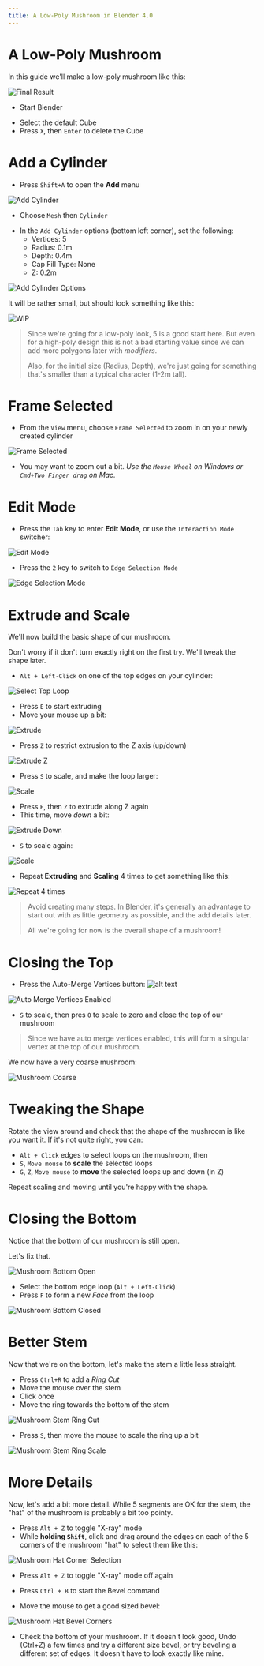 ```yaml
---
title: A Low-Poly Mushroom in Blender 4.0
---
```


# A Low-Poly Mushroom

In this guide we'll make a low-poly mushroom like this:

![Final Result](res/mushroom/final.png)

* Start Blender

<!--
* Switch to the `Modeling` workspace (at the top of the screen)

![Modeling Tab](res/mushroom/modeling_tab.png)
-->

* Select the default Cube
* Press `X`, then `Enter` to delete the Cube

# Add a Cylinder

* Press `Shift+A` to open the **Add** menu

![Add Cylinder](res/mushroom/add_cylinder.png)

* Choose `Mesh` then `Cylinder`

<!--
> _Alternatively_ use the button on the toolbar:
>
> ![Add Cylinder Button](res/mushroom/add_cylinder_mesh_menu.png)
-->

* In the `Add Cylinder` options (bottom left corner), set the following:
  * Vertices: 5
  * Radius: 0.1m
  * Depth: 0.4m
  * Cap Fill Type: None
  * Z: 0.2m

![Add Cylinder Options](res/mushroom/add_cylinder_options.png)

It will be rather small, but should look something like this:

![WIP](res/mushroom/wip1.png)

> Since we're going for a low-poly look, 5 is a good start here. But even for a high-poly design this is not a bad starting value since we can add more polygons later with _modifiers_.
>
> Also, for the initial size (Radius, Depth), we're just going for something that's smaller than a typical character (1-2m tall).

# Frame Selected

* From the `View` menu, choose `Frame Selected` to zoom in on your newly created cylinder

![Frame Selected](res/mushroom/frame_selected.png)

* You may want to zoom out a bit. _Use the `Mouse Wheel` on Windows or `Cmd+Two Finger drag` on Mac._

<!--
> Having a shortcut for this is very handy. The default is the `Numpad .` key. If you don't have a numpad, you can set a different *Key binding* from the `Preferences`, `Keymap` menu. I'm using `F` on my keyboard.
-->

<!--
# Local View

* From the `View` menu, choose `Local View` and then `Toggle Local View` to zoom in on your newly created cylinder

![Toggle Local View](res/mushroom/local_view.png)

> This is also very handy if you create multiple objects in one Blender document and want to edit them one by one.
>
> Having a shortcut for this is very handy. The default is the `Numpad /` key. If you don't have a numpad, you can set a different *Key binding* from the `Preferences`, `Keymap` menu. I'm using `7` on my keyboard.

-->

# Edit Mode

* Press the `Tab` key to enter **Edit Mode**, or use the `Interaction Mode` switcher:

![Edit Mode](res/mushroom/edit_mode.png)

* Press the `2` key to switch to `Edge Selection Mode`

![Edge Selection Mode](res/mushroom/edge_selection_mode.png)

# Extrude and Scale

We'll now build the basic shape of our mushroom.

Don't worry if it don't turn exactly right on the first try. We'll tweak the shape later.

* `Alt + Left-Click` on one of the top edges on your cylinder:

![Select Top Loop](res/mushroom/select_top_loop.png)

* Press `E` to start extruding
* Move your mouse up a bit:

![Extrude](res/mushroom/extrude1.png)

* Press `Z` to restrict extrusion to the Z axis (up/down)

![Extrude Z](res/mushroom/extrude2.png)

* Press `S` to scale, and make the loop larger:

![Scale](res/mushroom/scale1.png)

* Press `E`, then `Z` to extrude along Z again
* This time, move *down* a bit:

![Extrude Down](res/mushroom/extrude3.png)

* `S` to scale again:

![Scale](res/mushroom/scale2.png)

* Repeat **Extruding** and **Scaling** 4 times to get something like this:

![Repeat 4 times](res/mushroom/repeat1.png)

> Avoid creating many steps. In Blender, it's generally an advantage to start out with as little geometry as possible, and the add details later.
>
> All we're going for now is the overall shape of a mushroom!

# Closing the Top

* Press the Auto-Merge Vertices button: ![alt text](res/mushroom/auto_merge_vertices_button.png)

![Auto Merge Vertices Enabled](res/mushroom/auto_merge_vertices_enabled.png)

* `S` to scale, then pres `0` to scale to zero and close the top of our mushroom

> Since we have auto merge vertices enabled, this will form a singular vertex at the top of our mushroom.

We now have a very coarse mushroom:

![Mushroom Coarse](res/mushroom/mushroom_phase1.png)

# Tweaking the Shape

Rotate the view around and check that the shape of the mushroom is like you want it. If it's not quite right, you can:

* `Alt + Click` edges to select loops on the mushroom, then
* `S`, `Move mouse` to **scale** the selected loops
* `G`, `Z`, `Move mouse` to **move** the selected loops up and down (in Z)

Repeat scaling and moving until you're happy with the shape.

# Closing the Bottom

Notice that the bottom of our mushroom is still open.

Let's fix that.

![Mushroom Bottom Open](res/mushroom/mushroom_phase1_bottom.png)

* Select the bottom edge loop (`Alt + Left-Click`)
* Press `F` to form a new *Face* from the loop

![Mushroom Bottom Closed](res/mushroom/bottom_closed.png)

# Better Stem

Now that we're on the bottom, let's make the stem a little less straight.

* Press `Ctrl+R` to add a *Ring Cut*
* Move the mouse over the stem
* Click once
* Move the ring towards the bottom of the stem

![Mushroom Stem Ring Cut](res/mushroom/ring_cut.png)

* Press `S`, then move the mouse to scale the ring up a bit

![Mushroom Stem Ring Scale](res/mushroom/ring_scale.png)

# More Details

Now, let's add a bit more detail. While 5 segments are OK for the stem, the "hat" of the mushroom is probably a bit too pointy.

* Press `Alt + Z` to toggle "X-ray" mode
* While **holding `Shift`**, click and drag around the edges on each of the 5 corners of the mushroom "hat" to select them like this:

![Mushroom Hat Corner Selection](res/mushroom/hat_corners_selection.png)

* Press `Alt + Z` to toggle "X-ray" mode off again

* Press `Ctrl + B` to start the Bevel command
* Move the mouse to get a good sized bevel:

![Mushroom Hat Bevel Corners](res/mushroom/bevel_corners.png)

* Check the bottom of your mushroom. If it doesn't look good, Undo (Ctrl+Z) a few times and try a different size bevel, or try beveling a different set of edges. It doesn't have to look exactly like mine.

